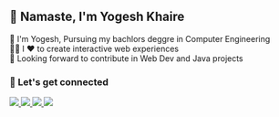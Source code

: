 ## 👋 Namaste, I'm Yogesh Khaire </b></a>  

🔭 I'm Yogesh, Pursuing my bachlors deggre in Computer Engineering <br>
🧑‍💻 I ❤️ to create interactive web experiences <br>
🤝 Looking forward to contribute in Web Dev and Java projects <br>

### 🔗 Let's get connected 
<a href="https://www.linkedin.com/in/anand-suryawanshi-532a87155/">
  <img src="https://img.shields.io/badge/LinkedIn-0077B5?style=for-the-badge&logo=linkedin&logoColor=white" /> 
 </a> 
<a href="mailto:anandsuryawanshi66@gmail.com">
  <img src="https://img.shields.io/badge/Gmail-D14836?style=for-the-badge&logo=gmail&logoColor=white"   />
</a>
<a href="https://twitter.com/onlyanand10?lang=en">
  <img src="https://img.shields.io/badge/Twitter-1DA1F2?style=for-the-badge&logo=twitter&logoColor=white"   />
</a>

<img src="https://github-readme-stats.vercel.app/api?username=Gokuforever&&show_icons=true&title_color=ffffff&icon_color=bb2acf&text_color=daf7dc&bg_color=151515">

<!--
*onlyanand10/onlyanand10* is a ✨ special ✨ repository because its `README.md` (this file) appears on your GitHub profile.

Here are some ideas to get you started:

- 🔭 I’m currently working on ...
- 🌱 I’m currently learning ...
- 👯 I’m looking to collaborate on ...
- 🤔 I’m looking for help with ...
- 💬 Ask me about ...
- 📫 How to reach me: ...
- 😄 Pronouns: ...
- ⚡ Fun fact: ...
-->
